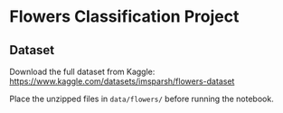 
# Flowers Classification Project

## Dataset
Download the full dataset from Kaggle:
https://www.kaggle.com/datasets/imsparsh/flowers-dataset

Place the unzipped files in `data/flowers/` before running the notebook.
